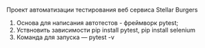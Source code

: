 Проект автоматизации тестирования веб сервиса Stellar Burgers
1. Основа для написания автотестов - фреймворк pytest;
2. Уствновить зависимости pip install pytest, pip install selenium
3. Команда для запуска — pytest -v